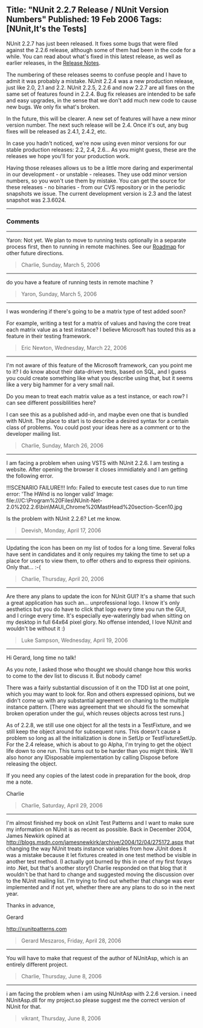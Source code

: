 Title: "NUnit 2.2.7 Release / NUnit Version Numbers"
Published: 19 Feb 2006
Tags: [NUnit,It's the Tests]
---
NUnit 2.2.7 has just been released. It fixes some bugs that were filed against the 2.2.6 release, although some of them had been in the code for a while. You can read about what's fixed in this latest release, as well as earlier releases, in the <a href="http://nunit.org/?p=releaseNotes">Release Notes</a>.

<!--more-->
The numbering of these releases seems to confuse people and I have to admit it was probably a mistake. NUnit 2.2.4 was a new production release, just like 2.0, 2.1 and 2.2. NUnit 2.2.5, 2.2.6 and now 2.2.7 are all fixes on the same set of features found in 2.2.4. Bug fix releases are intended to be safe and easy upgrades, in the sense that we don't add much new code to cause new bugs. We only fix what's broken.

In the future, this will be clearer. A new set of features will have a new minor version number. The next such release will be 2.4. Once it's out, any bug fixes will be released as 2.4.1, 2.4.2, etc.

In case you hadn't noticed, we're now using even minor versions for our stable production releases: 2.2, 2.4, 2.6... As you might guess, these are the releases we hope you'll for your production work.

Having those releases allows us to be a little more daring and experimental in our development - or unstable - releases. They use odd minor version numbers, so you won't use them by mistake. You can get the source for these releases - no binaries - from our CVS repository or in the periodic snapshots we issue. The current development version is 2.3 and the latest snapshot was 2.3.6024.

---

### Comments

---

Yaron: Not yet. We plan to move to running tests optionally in a separate process first, then to running in remote machines. See our <a href="http://nunit.com/nunit/?p=roadmap" rel="nofollow">Roadmap</a> for other future directions.
>Charlie, Sunday, March 5, 2006

---

do you have a feature of running tests in remote machine ?
>Yaron, Sunday, March 5, 2006

---

I was wondering if there's going to be a matrix type of test added soon?

For example, writing a test for a matrix of values and having the core treat each matrix value as a test instance?  I believe Microsoft has touted this as a feature in their testing framework.
>Eric Newton, Wednesday, March 22, 2006

---

I'm not aware of this feature of the Microsoft framework, can you point me to it? I do know about their data-driven tests, based on SQL, and I guess you could create something like what you describe using that, but it seems like a very big hammer for a very small nail.

Do you mean to treat each matrix value as a test instance, or each row? I can see different possiblilities here?

I can see this as a published add-in, and maybe even one that is bundled with NUnit. The place to start is to describe a desired syntax for a certain class of problems. You could post your ideas here as a comment or to the developer mailing list.
>Charlie, Sunday, March 26, 2006

---

I am facing a problem when using VSTS with NUnit 2.2.6.
I am testing a website. After opening the browser it closes immidiately and
I am getting the following error.

 !!!SCENARIO FAILURE!!!
    Info:       Failed to execute test cases due to run time error: 'The HWnd is no longer valid'
    Image:     file:///C:\Program%20Files\NUnit-Net-2.0%202.2.6\bin\MAUI_Chrome%20MastHead%20section-Scen10.jpg

Is the problem with NUnit 2.2.6? Let me know.
>Deevish, Monday, April 17, 2006

---

Updating the icon has been on my list of todos for a long time. Several folks have sent in candidates and it only requires my taking the time to set up a place for users to view them, to offer others and to express their opinions. Only that... :-(
>Charlie, Thursday, April 20, 2006

---

Are there any plans to update the icon for NUnit GUI? It's a shame that such a great application has such an... unprofessional logo. I know it's only aesthetics but you do have to click that logo every time you run the GUI, and I cringe every time. It's especially eye-wateringly bad when sitting on my desktop in full 64x64 pixel glory. No offense intended, I love NUnit and wouldn't be without it :)
>Luke Sampson, Wednesday, April 19, 2006

---

Hi Gerard, long time no talk!

As you note, I asked those who thought we should change how this works to come to the dev list to discuss it. But nobody came!

There was a fairly substantial discussion of it on the TDD list at one point, which you may want to look for. Ron and others expressed opinions, but we didn't come up with any substantial agreement on chaning to the multiple instance pattern. [There was agreement that we should fix the somewhat broken operation under the gui, which reuses objects across test runs.]

As of 2.2.8, we still use one object for all the tests in a TestFixture, and we still keep the object around for subsequent runs. This doesn't cause a problem so long as all the initialization is done in SetUp or TestFixtureSetUp. For the 2.4 release, which is about to go Alpha, I'm trying to get the object life down to one run. This turns out to be harder than you might think. We'll also honor any IDisposable implementation by calling Dispose before releasing the object.

If you need any copies of the latest code in preparation for the book, drop me a note.

Charlie
>Charlie, Saturday, April 29, 2006

---

I'm almost finished my book on xUnit Test Patterns and I want to make sure my information on NUnit is as recent as possible. Back in December 2004, James Newkirk opined at http://blogs.msdn.com/jamesnewkirk/archive/2004/12/04/275172.aspx that changing the way NUnit treats instance variables from how JUnit does it was a mistake because it let fixtures created in one test method be visible in another test method. (I actually got burned by this in one of my first forays into .Net, but that's another story!) Charlie responded on that blog that it wouldn't be that hard to change and suggested moving the discussion over to the NUnit mailing list. I'm trying to find out whether that change was ever implemented and if not yet, whether there are any plans to do so in the next year.

Thanks in advance, 

Gerard

http://xunitpatterns.com
>Gerard Meszaros, Friday, April 28, 2006

---

You will have to make that request of the author of NUnitAsp, which is an entirely different project.
>Charlie, Thursday, June 8, 2006

---

i am facing the problem when i am using NUnitAsp with 2.2.6 version.
i need NUnitAsp.dll for my project.so please suggest me the correct version of NUnit for that.
>vikrant, Thursday, June 8, 2006
